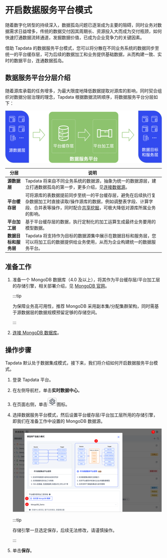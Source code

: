 # 开启数据服务平台模式

随着数字化转型的持续深入，数据孤岛问题已逐渐成为主要的阻碍，同时业务对数据需求日益增多，传统的数据交付因其周期长、资源投入大而成为交付瓶颈，如何快速打通数据流转通道，发掘数据价值，已成为企业竞争力的关键因素。

借助 Tapdata 的数据服务平台模式，您可以将分散在不同业务系统的数据同步至统一的平台缓存层，可为后续的数据加工和业务提供基础数据，从而构建一致、实时的数据平台，连通数据孤岛。



## 数据服务平台分层介绍

随着源库承载的任务增多，为最大限度地降低数据提取对源库的影响，同时契合组织对数据分层治理的理念，Tapdata 根据数据流转顺序，将数据服务平台分层如下：

![数据服务平台架构](../../../images/ldp_architecture.png)

| 分层                 | 说明                                                         |
| -------------------- | ------------------------------------------------------------ |
| **源数据层**         | Tapdata 将来自不同业务系统的数据源，抽象为统一的数据源层，建立打通数据孤岛的第一步，更多介绍，见[连接数据源](../../connect-database/README.md)。 |
| **平台缓存层**       | 可将源库的表数据提前同步至统一的平台缓存层，避免在后续执行复杂数据加工时直接读取/操作源库的数据，例如调整表字段、计算字段、合并表等操作，同时配合[共享挖掘](../../advanced-settings/share-mining.md)，可极大降低对源库所属业务的影响。 |
| **平台加工层**       | 基于平台缓存层的数据，执行定制化的加工运算生成最终业务要用的模型数据。 |
| **数据目标和服务层** | Tapdata 将支持作为目标的数据源集中展示在数据目标和服务层，您可以将加工后的数据提供给业务使用，从而为企业构建统一的数据服务平台。 |



## 准备工作

1. 准备一个 MongoDB 数据库（4.0 及以上），将其作为平台缓存层/平台加工层的存储引擎，相关部署介绍，见 [MongoDB 官网](https://www.mongodb.com/docs/manual/administration/install-on-linux/)。

   :::tip

   为保障业务高可用性，推荐 MongoDB 采用副本集/分配集群架构，同时需基于源数据层的数据规模预留足够的存储空间。

   :::

2. [连接 MongoDB 数据库](../../connect-database/certified/connect-mongodb.md)。

## 操作步骤

Tapdata 默认处于数据集成模式，接下来，我们将介绍如何开启数据服务平台模式。

1. 登录 Tapdata 平台。

2. 在左侧导航栏，单击**实时数据中心**。

3. 在页面右侧，单击![setting_icon](../../../images/setting_icon.png)图标。

4. 选择数据服务平台模式，然后设置平台缓存层/平台加工层所用的存储引擎，即我们在准备工作中设置的 MongoDB 数据源。

   ![开启数据服务平台模式](../../../images/enable_daas_mode.png)

   :::tip

   存储引擎一旦选定保存，后续无法修改，请谨慎操作。

   :::

5. 单击**保存**。

   


